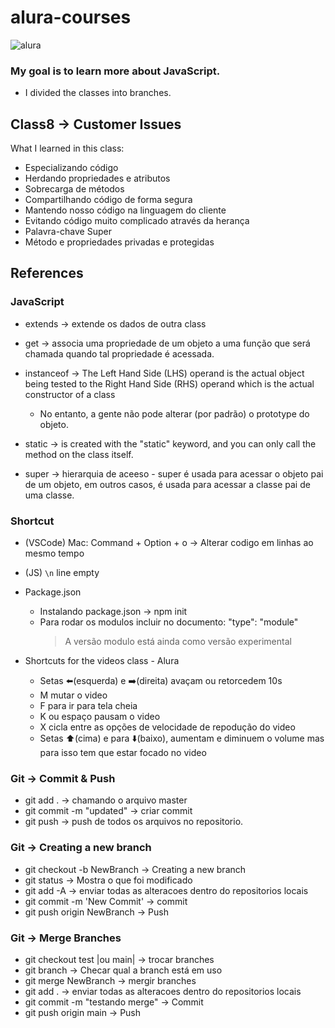 # alura-courses

![alura](https://lh3.googleusercontent.com/TM-g_2L7u2p99kwg4IQeB-3352WfCq0vKXP4h5cOvISUlNll6-1WHu8t2B0oZdZKjkmp)

### My goal is to learn more about JavaScript. 
- I divided the classes into branches.

## Class8 -> Customer Issues
What I learned in this class:
- Especializando código
- Herdando propriedades e atributos
- Sobrecarga de métodos
- Compartilhando código de forma segura
- Mantendo nosso código na linguagem do cliente
- Evitando código muito complicado através da herança
- Palavra-chave Super
- Método e propriedades privadas e protegidas


## References

### JavaScript 
- extends -> extende os dados de outra class 
- get -> associa uma propriedade de um objeto a uma função que será chamada quando tal propriedade é acessada.

- instanceof -> The Left Hand Side (LHS) operand is the actual object being tested to the Right Hand Side (RHS) operand which is the actual constructor of a class
  - No entanto, a gente não pode alterar (por padrão) o prototype do objeto.
- static -> is created with the "static" keyword, and you can only call the method on the class itself.  
- super ->  hierarquia de aceeso - super é usada para acessar o objeto pai de um objeto, em outros casos, é usada para acessar a classe pai de uma classe.

### Shortcut
- (VSCode) Mac: Command + Option + o -> Alterar codigo em linhas ao mesmo tempo 
- (JS) `\n` line empty 
- Package.json
  - Instalando package.json -> npm init
  - Para rodar os modulos incluir no documento: "type": "module"
     > A versão modulo está ainda como versão experimental

- Shortcuts for the videos class - Alura
  - Setas ⬅️(esquerda) e ➡️(direita) avaçam ou retorcedem 10s
  - M mutar o video
  - F para ir para tela cheia
  - K ou espaço pausam o video
  - X cicla entre as opções de velocidade de repodução do video
  - Setas ⬆️(cima) e para ⬇️(baixo), aumentam e diminuem o volume mas para isso tem que estar focado no video
 
### Git -> Commit & Push
- git add .                           -> chamando o arquivo master
- git commit -m "updated"             -> criar commit
- git push                            -> push de todos os arquivos no repositorio.

### Git -> Creating a new branch
- git checkout -b NewBranch           -> Creating a new branch
- git status                          -> Mostra o que foi modificado 
- git add -A                          -> enviar todas as alteracoes dentro do repositorios locais
- git commit -m 'New Commit'          -> commit 
- git push origin NewBranch           -> Push

### Git -> Merge Branches
- git checkout test |ou main|         -> trocar branches 
- git branch                          -> Checar qual a branch está em uso 
- git merge NewBranch                 -> mergir branches 
- git add .                           -> enviar todas as alteracoes dentro do repositorios locais
- git commit -m "testando merge"      -> Commit
- git push origin main                -> Push